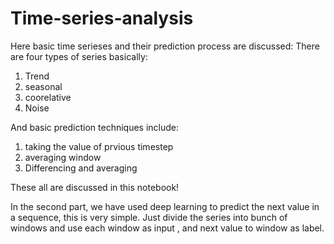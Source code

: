 # Time-series-analysis
Here basic time serieses and their prediction process are discussed:
There are four types of series basically:
1) Trend
2) seasonal
3) coorelative 
4) Noise

And basic prediction techniques include:
1) taking the value of prvious timestep
2) averaging window
3) Differencing and averaging


These all are discussed in this notebook!




In the second part, we have used deep learning to predict the next value in a sequence, this is very simple. Just divide the series into bunch of windows and use each window as input , and next value to window as label.
